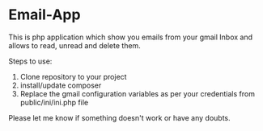 # Email-App
This is php application which show you emails from your gmail Inbox and allows to read, unread and delete them.

Steps to use:
1. Clone repository to your project
2. install/update composer
3. Replace the gmail configuration variables as per your credentials from public/ini/ini.php file

Please let me know if something doesn't work or have any doubts.
